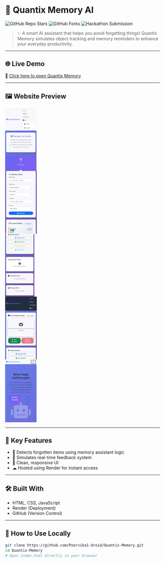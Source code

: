 # 🧠 Quantix Memory AI
![GitHub Repo Stars](https://img.shields.io/github/stars/Poorvika1-droid/Quantix-Memory?style=social)
![GitHub Forks](https://img.shields.io/github/forks/Poorvika1-droid/Quantix-Memory?style=social)
![Hackathon Submission](https://img.shields.io/badge/For%20The%20Love%20Of%20Code-Hackathon-blueviolet)

> ✨ A smart AI assistant that helps you avoid forgetting things! Quantix Memory simulates object tracking and memory reminders to enhance your everyday productivity.

---

## 🌐 Live Demo
🔗 [Click here to open Quantix Memory](https://quantix-memory-ai.onrender.com)

---



## 🖼 Website Preview

![Quantix Memory Screenshot](./assets/screenshot.png)

---

## 🧠 Key Features

- 🚀 Detects forgotten items using memory assistant logic
- 🔁 Simulates real-time feedback system
- 📱 Clean, responsive UI
- ☁ Hosted using Render for instant access

---

## 🛠 Built With

- HTML, CSS, JavaScript
- Render (Deployment)
- GitHub (Version Control)

---

## 🧪 How to Use Locally

```bash
git clone https://github.com/Poorvika1-droid/Quantix-Memory.git
cd Quantix-Memory
# Open index.html directly in your browser
